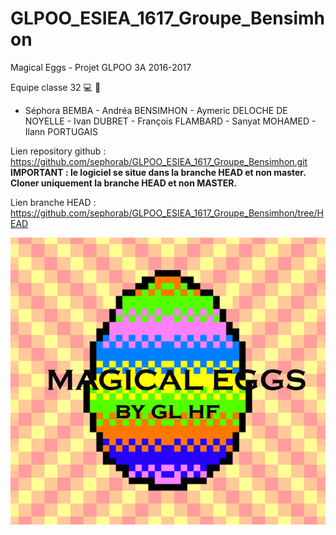 # GLPOO_ESIEA_1617_Groupe_Bensimhon

Magical Eggs - Projet GLPOO 3A 2016-2017

Equipe classe 32 :computer: :egg:
- Séphora BEMBA - Andréa BENSIMHON - Aymeric DELOCHE DE NOYELLE - Ivan DUBRET - François FLAMBARD - Sanyat MOHAMED - Ilann PORTUGAIS



Lien repository github : 
https://github.com/sephorab/GLPOO_ESIEA_1617_Groupe_Bensimhon.git
**IMPORTANT : le logiciel se situe dans la branche HEAD et non master. Cloner uniquement la branche HEAD et non MASTER.**

Lien branche HEAD :
https://github.com/sephorab/GLPOO_ESIEA_1617_Groupe_Bensimhon/tree/HEAD

![alt text](egg.png "Magical eggs")
